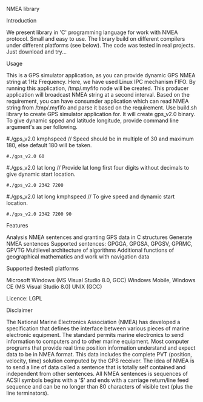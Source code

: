 NMEA library

Introduction

We present library in 'C' programming language for work with NMEA protocol. Small and easy to use. The library build on different compilers under different platforms (see below). The code was tested in real projects. Just download and try...

Usage

This is a GPS simulator application, as you can provide dynamic GPS NMEA string at 1Hz Frequency.
Here, we have used Linux IPC mechanism FIFO. By running this application, /tmp/.myfifo node will be created. 
This producer application will broadcast NMEA string at a second interval. Based on the requirement, you can have consumder application which can read NMEA string from /tmp/.myfifo and parse it based on the requirement. 
Use build.sh library to create GPS simulator application for. It will create gps_v2.0 binary.
To give dynamic spped and latitude longitude, provide command line argument's as per following.

#./gps_v2.0 kmphspeed				// Speed should be in multiple of 30 and maximum 180, else default 180 will be taken.

	#./gps_v2.0 60

#./gps_v2.0 lat long				// Provide lat long first four digits without decimals to give dynamic start location.

	#./gps_v2.0 2342 7200
	
#./gps_v2.0 lat long kmphspeed			// To give speed and dynamic start location.

	#./gps_v2.0 2342 7200 90
	
Features

Analysis NMEA sentences and granting GPS data in C structures
Generate NMEA sentences
Supported sentences: GPGGA, GPGSA, GPGSV, GPRMC, GPVTG
Multilevel architecture of algorithms
Additional functions of geographical mathematics and work with navigation data

Supported (tested) platforms

Microsoft Windows (MS Visual Studio 8.0, GCC)
Windows Mobile, Windows CE (MS Visual Studio 8.0)
UNIX (GCC)

Licence: LGPL

Disclaimer

The National Marine Electronics Association (NMEA) has developed a specification that defines the interface between various pieces of marine electronic equipment. The standard permits marine electronics to send information to computers and to other marine equipment. Most computer programs that provide real time position information understand and expect data to be in NMEA format. This data includes the complete PVT (position, velocity, time) solution computed by the GPS receiver. The idea of NMEA is to send a line of data called a sentence that is totally self contained and independent from other sentences. All NMEA sentences is sequences of ACSII symbols begins with a '$' and ends with a carriage return/line feed sequence and can be no longer than 80 characters of visible text (plus the line terminators).
